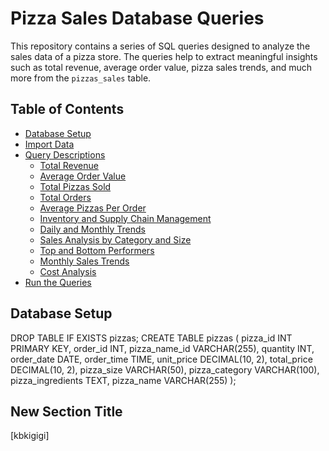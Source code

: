 # Pizza Sales Database Queries

This repository contains a series of SQL queries designed to analyze the sales data of a pizza store. The queries help to extract meaningful insights such as total revenue, average order value, pizza sales trends, and much more from the `pizzas_sales` table.

## Table of Contents

- [Database Setup](#database-setup)
- [Import Data](#import-data)
- [Query Descriptions](#query-descriptions)
  - [Total Revenue](#total-revenue)
  - [Average Order Value](#average-order-value)
  - [Total Pizzas Sold](#total-pizzas-sold)
  - [Total Orders](#total-orders)
  - [Average Pizzas Per Order](#average-pizzas-per-order)
  - [Inventory and Supply Chain Management](#inventory-and-supply-chain-management)
  - [Daily and Monthly Trends](#daily-and-monthly-trends)
  - [Sales Analysis by Category and Size](#sales-analysis-by-category-and-size)
  - [Top and Bottom Performers](#top-and-bottom-performers)
  - [Monthly Sales Trends](#monthly-sales-trends)
  - [Cost Analysis](#cost-analysis)
- [Run the Queries](#run-the-queries)

## Database Setup

DROP TABLE IF EXISTS pizzas;
CREATE TABLE pizzas
(
    pizza_id            INT PRIMARY KEY,
    order_id            INT,
    pizza_name_id       VARCHAR(255),
    quantity            INT,
    order_date          DATE,
    order_time          TIME,
    unit_price          DECIMAL(10, 2),
    total_price         DECIMAL(10, 2),
    pizza_size          VARCHAR(50),
    pizza_category      VARCHAR(100),
    pizza_ingredients   TEXT,
    pizza_name          VARCHAR(255)
);

## New Section Title

[kbkigigi]
